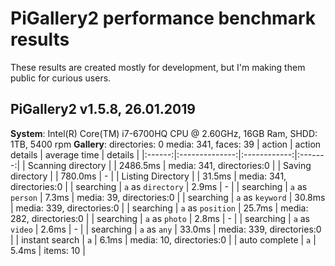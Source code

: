 # PiGallery2 performance benchmark results

These results are created mostly for development, but I'm making them public for curious users.

## PiGallery2 v1.5.8, 26.01.2019

**System**: Intel(R) Core(TM) i7-6700HQ CPU @ 2.60GHz, 16GB Ram, SHDD: 1TB, 5400 rpm
**Gallery**: directories: 0 media: 341, faces: 39
| action | action details | average time | details |
|:------:|:--------------:|:------------:|:-------:|
| Scanning directory |  | 2486.5ms | media: 341, directories:0 |
| Saving directory |  | 780.0ms | - |
| Listing Directory |  | 31.5ms | media: 341, directories:0 |
| searching | `a` as `directory` | 2.9ms | - |
| searching | `a` as `person` | 7.3ms | media: 39, directories:0 |
| searching | `a` as `keyword` | 30.8ms | media: 339, directories:0 |
| searching | `a` as `position` | 25.7ms | media: 282, directories:0 |
| searching | `a` as `photo` | 2.8ms | - |
| searching | `a` as `video` | 2.6ms | - |
| searching | `a` as `any` | 33.0ms | media: 339, directories:0 |
| instant search | `a` | 6.1ms | media: 10, directories:0 |
| auto complete | `a` | 5.4ms | items: 10 | 
